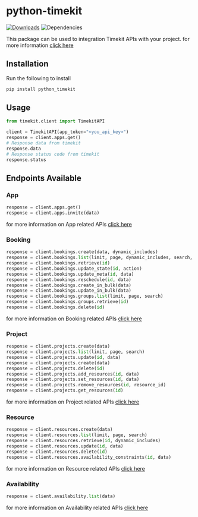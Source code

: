 # python-timekit

[![Downloads](https://pepy.tech/badge/python-timekit)](https://pepy.tech/project/python-timekit)
![Dependencies](https://img.shields.io/librariesio/release/pypi/python-timekit)

This package can be used to integration Timekit APIs with your project.
for more information [click here](https://developers.timekit.io/reference#getting-started)

## Installation

Run the following to install

```python
pip install python_timekit
```

## Usage

```python
from timekit.client import TimekitAPI

client = TimekitAPI(app_token="<you_api_key>")
response = client.apps.get()
# Response data from timekit
response.data
# Response status code from timekit
response.status
```

## Endpoints Available

### App

```python
response = client.apps.get()
response = client.apps.invite(data)
```

for more information on App related APIs [click here](https://developers.timekit.io/reference#app)

### Booking

```python
response = client.bookings.create(data, dynamic_includes)
response = client.bookings.list(limit, page, dynamic_includes, search, order_by, sorted_by)
response = client.bookings.retrieve(id)
response = client.bookings.update_state(id, action)
response = client.bookings.update_meta(id, data)
response = client.bookings.reschedule(id, data)
response = client.bookings.create_in_bulk(data)
response = client.bookings.update_in_bulk(data)
response = client.bookings.groups.list(limit, page, search)
response = client.bookings.groups.retrieve(id)
response = client.bookings.delete(id)
```

for more information on Booking related APIs [click here](https://developers.timekit.io/reference#bookings)

### Project

```python
response = client.projects.create(data)
response = client.projects.list(limit, page, search)
response = client.projects.update(id, data)
response = client.projects.create(data)
response = client.projects.delete(id)
response = client.projects.add_resources(id, data)
response = client.projects.set_resources(id, data)
response = client.projects.remove_resources(id, resource_id)
response = client.projects.get_resources(id)
```

for more information on Project related APIs [click here](https://developers.timekit.io/reference#projects)

### Resource

```python
response = client.resources.create(data)
response = client.resources.list(limit, page, search)
response = client.resources.retrieve(id, dynamic_includes)
response = client.resources.update(id, data)
response = client.resources.delete(id)
response = client.resources.availability_constraints(id, data)
```

for more information on Resource related APIs [click here](https://developers.timekit.io/reference#resources)

### Availability

```python
response = client.availability.list(data)
```

for more information on Availability related APIs [click here](https://developers.timekit.io/reference#availability-v2)

